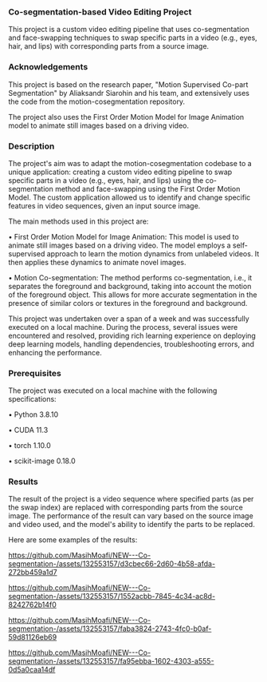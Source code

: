 
### Co-segmentation-based Video Editing Project

This project is a custom video editing pipeline that uses co-segmentation and face-swapping techniques to swap specific parts in a video (e.g., eyes, hair, and lips) with corresponding parts from a source image.

### Acknowledgements

This project is based on the research paper, "Motion Supervised Co-part Segmentation" by Aliaksandr Siarohin and his team, and extensively uses the code from the motion-cosegmentation repository.

The project also uses the First Order Motion Model for Image Animation model to animate still images based on a driving video.

### Description

The project's aim was to adapt the motion-cosegmentation codebase to a unique application: creating a custom video editing pipeline to swap specific parts in a video (e.g., eyes, hair, and lips) using the co-segmentation method and face-swapping using the First Order Motion Model. The custom application allowed us to identify and change specific features in video sequences, given an input source image.

The main methods used in this project are:

•  First Order Motion Model for Image Animation: This model is used to animate still images based on a driving video. The model employs a self-supervised approach to learn the motion dynamics from unlabeled videos. It then applies these dynamics to animate novel images.

•  Motion Co-segmentation: The method performs co-segmentation, i.e., it separates the foreground and background, taking into account the motion of the foreground object. This allows for more accurate segmentation in the presence of similar colors or textures in the foreground and background.

This project was undertaken over a span of a week and was successfully executed on a local machine. During the process, several issues were encountered and resolved, providing rich learning experience on deploying deep learning models, handling dependencies, troubleshooting errors, and enhancing the performance.

### Prerequisites

The project was executed on a local machine with the following specifications:

•  Python 3.8.10

•  CUDA 11.3

•  torch 1.10.0

•  scikit-image 0.18.0

### Results

The result of the project is a video sequence where specified parts (as per the swap index) are replaced with corresponding parts from the source image. The performance of the result can vary based on the source image and video used, and the model's ability to identify the parts to be replaced.

Here are some examples of the results:

https://github.com/MasihMoafi/NEW---Co-segmentation-/assets/132553157/d3cbec66-2d60-4b58-afda-272bb459a1d7

https://github.com/MasihMoafi/NEW---Co-segmentation-/assets/132553157/1552acbb-7845-4c34-ac8d-8242762b14f0

https://github.com/MasihMoafi/NEW---Co-segmentation-/assets/132553157/faba3824-2743-4fc0-b0af-59d81126eb69

https://github.com/MasihMoafi/NEW---Co-segmentation-/assets/132553157/fa95ebba-1602-4303-a555-0d5a0caa14df

